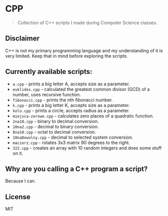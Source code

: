 # CPP

> Collection of C++ scripts I made during Computer Science classes.

## Disclaimer

C++ is not my primary programming language and my understanding of it is very limited. Keep that in mind before exploring the scripts.

## Currently available scripts:

* `a.cpp` - prints a big letter A, accepts size as a parameter.
* `euklides.cpp` - calculated the greatest common divisor (GCD) of a number, uses recursive function.
* `fibonacci.cpp` - prints the nth fibonacci number.
* `k.cpp` - prints a big letter K, accepts size as a parameter.
* `kolo.cpp` - prints a circle, accepts radius as a parameter.
* `miejsca-zerowe.cpp` - calculates zero places of a quadratic function.
* `2na10.cpp` - binary to decimal conversion.
* `10na2.cpp` - decimal to binary conversion.
* `8na10.cpp` - octal to decimal conversion.
* `10naDowolny.cpp` - decimal to selected system conversion.
* `macierz.cpp` - rotates 3x3 matrix 90 degrees to the right.
* `322.cpp` - creates an array with 10 random integers and does some stuff on it.

## Why are you calling a C++ program a script?

Because I can.

## License

MIT
